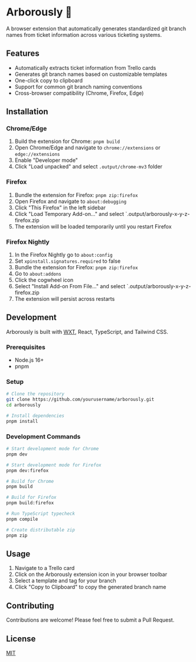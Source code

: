 # Arborously 🌳

A browser extension that automatically generates standardized git branch names from ticket information across various ticketing systems.

## Features

- Automatically extracts ticket information from Trello cards
- Generates git branch names based on customizable templates
- One-click copy to clipboard
- Support for common git branch naming conventions
- Cross-browser compatibility (Chrome, Firefox, Edge)

## Installation

### Chrome/Edge

1. Build the extension for Chrome: `pnpm build`
2. Open Chrome/Edge and navigate to `chrome://extensions` or `edge://extensions`
3. Enable "Developer mode"
4. Click "Load unpacked" and select `.output/chrome-mv3` folder

### Firefox

1. Bundle the extension for Firefox: `pnpm zip:firefox`
2. Open Firefox and navigate to `about:debugging`
3. Click "This Firefox" in the left sidebar
4. Click "Load Temporary Add-on..." and select `.output/arborously-x-y-z-firefox.zip
5. The extension will be loaded temporarily until you restart Firefox

### Firefox Nightly

1. In the Firefox Nightly go to `about:config`
2. Set `xpinstall.signatures.required` to false
3. Bundle the extension for Firefox: `pnpm zip:firefox`
4. Go to `about:addons`
5. Click the cogwheel icon
6. Select "Install Add-on From File..." and select `.output/arborously-x-y-z-firefox.zip
7. The extension will persist across restarts

## Development

Arborously is built with [WXT](https://wxt.dev/), React, TypeScript, and Tailwind CSS.

### Prerequisites

- Node.js 16+
- pnpm

### Setup

```bash
# Clone the repository
git clone https://github.com/yourusername/arborously.git
cd arborously

# Install dependencies
pnpm install
```

### Development Commands

```bash
# Start development mode for Chrome
pnpm dev

# Start development mode for Firefox
pnpm dev:firefox

# Build for Chrome
pnpm build

# Build for Firefox
pnpm build:firefox

# Run TypeScript typecheck
pnpm compile

# Create distributable zip
pnpm zip
```

## Usage

1. Navigate to a Trello card
2. Click on the Arborously extension icon in your browser toolbar
3. Select a template and tag for your branch
4. Click "Copy to Clipboard" to copy the generated branch name

## Contributing

Contributions are welcome! Please feel free to submit a Pull Request.

## License

[MIT](LICENSE)
